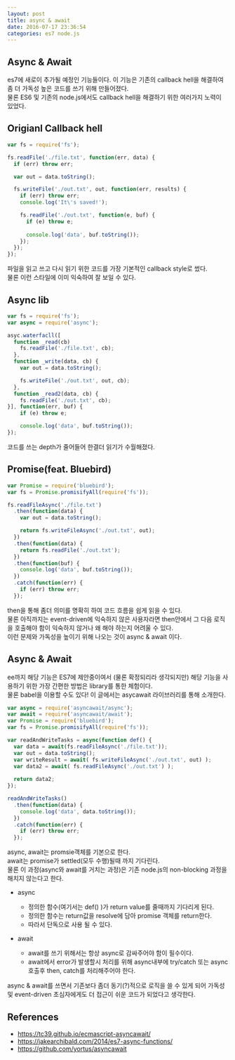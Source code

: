 ```yaml
---
layout: post
title: async & await
date: 2016-07-17 23:36:54
categories: es7 node.js
---
```


## Async & Await  
es7에 새로이 추가될 예정인 기능들이다. 
이 기능은 기존의 callback hell을 해결하여 좀 더 가독성 높은 코드를 쓰기 위해 만들어졌다.  
물론 ES6 및 기존의 node.js에서도 callback hell을 해결하기 위한 여러가지 노력이 있었다.

## Origianl Callback hell

```javascript
var fs = require('fs');

fs.readFile('./file.txt', function(err, data) {
  if (err) throw err;

  var out = data.toString();

  fs.writeFile('./out.txt', out, function(err, results) {
    if (err) throw err;
    console.log('It\'s saved!');

    fs.readFile('./out.txt', function(e, buf) {
      if (e) throw e;
      
      console.log('data', buf.toString());
    });
  });
});

```

파일을 읽고 쓰고 다시 읽기 위한 코드를 가장 기본적인 callback style로 썼다.  
물론 이런 스타일에 이미 익숙하여 잘 보일 수 있다. 

## Async lib

```javascript
var fs = require('fs');
var async = require('async');

asyc.waterfacll([
  function _read(cb) 
    fs.readFile('./file.txt', cb);
  },
  function _write(data, cb) {
    var out = data.toString();

    fs.writeFile('./out.txt', out, cb);
  },
  function _read2(data, cb) {
    fs.readFile('./out.txt', cb);
}], function(err, buf) {
    if (e) throw e;

    console.log('data', buf.toString());
});

```  
코드를 쓰는 depth가 줄어들어 한결더 읽기가 수월해졌다.  

## Promise(feat. Bluebird)

```javascript
var Promise = require('bluebird');
var fs = Promise.promisifyAll(require('fs'));

fs.readFileAsync('./file.txt')
  .then(function(data) {
    var out = data.toString();

    return fs.writeFileAsync('./out.txt', out);
  })
  .then(function(data) {
    return fs.readFile('./out.txt');
  })
  .then(function(buf) {
    console.log('data', buf.toString());
  })
  .catch(function(err) {
    if (err) throw err;
  });
```
then을 통해 좀더 의미를 명확히 하여 코드 흐름을 쉽게 읽을 수 있다.  
물론 아직까지는 event-driven에 익숙하지 않은 사용자라면 then안에서 그 다음 로직을 호출해야 함이 익숙하지 않거나 왜 해야 하는지 어려울 수 있다.  
이런 문제와 가독성을 높이기 위해 나오는 것이 async & await 이다. 

## Async & Await

ee까지 해당 기능은 ES7에 제안중이여서 (물론 확정되리라 생각되지만) 해당 기능을 사용하기 위한 가장 간편한 방법은 library를 통한 체험이다.  
물론 babel을 이용할 수도 있다! 이 글에서는 asycawait 라이브러리를 통해 소개한다.

```javascript
var async = require('asyncawait/async');
var await = require('asyncawait/await');
var Promise = require('bluebird');
var fs = Promise.promisifyAll(require('fs'));

var readAndWriteTasks = async(function def() {
  var data = await(fs.readFileAsync('./file.txt'));
  var out = data.toString();
  var writeResult = await( fs.writeFileAsync('./out.txt', out) );
  var data2 = await( fs.readFileAsync('./out.txt') );
  
  return data2;
});

readAndWriteTasks()
  .then(function(data) {
    console.log('data', data.toString());
  })
  .catch(function(err) {
    if (err) throw err;
  });

```  

async, await는 promsie객체를 기본으로 한다.  
await는 promise가 settled(모두 수행)될때 까지 기다린다.   
물론 이 과정(async와 await를 거치는 과정)은 기존 node.js의 non-blocking 과정을 해치지 않는다고 한다.  

- async   
  - 정의한 함수(여기서는 def() )가 return value를 줄때까지 기다리게 된다.  
  - 정의한 함수는 return값을 resolve에 담아 promise 객체를 return한다.  
  - 따라서 단독으로 사용 될 수 있다.  


- await  
  - await를 쓰기 위해서는 항상 async로 감싸주어야 함이 필수이다.  
  - await에서 error가 발생할시 처리를 위해 async내부에 try/catch 또는 async 호출후 then, catch를 처리해주어야 한다.  

async & await를 쓰면서 기존보다 좀더 동기(?)적으로 로직을 쓸 수 있게 되어 가독성 및 event-driven 초심자에게도 더 접근이 쉬운 코드가 되었다고 생각한다.  

## References  
- https://tc39.github.io/ecmascript-asyncawait/
- https://jakearchibald.com/2014/es7-async-functions/
- https://github.com/yortus/asyncawait
